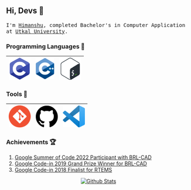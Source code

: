 ## Hi, Devs :metal:

<samp>
I'm <a href="https://www.linkedin.com/in/himanshu-sekhar-nayak/" target="_blank">Himanshu</a>, completed Bachelor's in Computer Application at <a href="https://utkaluniversity.ac.in/departments/5-years-integrated-master-in-computer-application/" target="_blank">Utkal University</a>.
</samp>


### Programming Languages  :rocket:

| <img title="C" src="https://raw.githubusercontent.com/Himanshu40/Himanshu40/master/img/c.png" width=60> | <img title="C++" src="https://raw.githubusercontent.com/Himanshu40/Himanshu40/master/img/cpp.png" width=50> | <img title="Bash" src="https://raw.githubusercontent.com/Himanshu40/Himanshu40/master/img/bash.png" width=60> |
|:---:|:---:|:---:|

### Tools  :wrench:

| <img title="Git" src="https://raw.githubusercontent.com/Himanshu40/Himanshu40/master/img/git.png" width=60> | <img title="Github" src="https://raw.githubusercontent.com/Himanshu40/Himanshu40/master/img/github.svg" width=60>| <img title="VSCode" src="https://raw.githubusercontent.com/Himanshu40/Himanshu40/master/img/vscode.png" width=60> |
|:---:|:---:|:---:|

### Achievements :trophy:

1. [Google Summer of Code 2022 Participant with BRL-CAD](https://summerofcode.withgoogle.com/programs/2022/projects/KwnENs7p)
2. [Google Code-in 2019 Grand Prize Winner for BRL-CAD](https://drive.google.com/file/d/1mtlIKpu0i77iZrTW4ebJNru1kHBsmiO-/view?usp=sharing)
3. [Google Code-in 2018 Finalist for RTEMS](https://drive.google.com/file/d/0B5x0QRoXIMe6WlRHR3RxQWFlZE12TEkxNkdOOUlDVlAwVUEw/view?usp=sharing)

<p align="center" dir="auto">
        <a target="_blank" rel="noopener noreferrer" href="https://raw.githubusercontent.com/bornmay/bornmay/Update/svg/Bottom.svg"><img src="https://raw.githubusercontent.com/bornmay/bornmay/Update/svg/Bottom.svg" alt="Github Stats" style="max-width: 100%;"></a>
</p>
